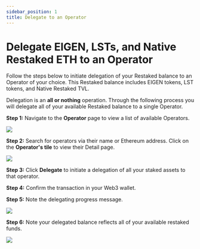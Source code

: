 ```yaml
---
sidebar_position: 1
title: Delegate to an Operator
---
```


# Delegate EIGEN, LSTs, and Native Restaked ETH to an Operator

Follow the steps below to initiate delegation of your Restaked balance to an Operator of your choice. This Restaked balance includes EIGEN tokens, LST tokens, and Native Restaked TVL.

Delegation is an **all or nothing** operation. Through the following process you will delegate all of your available Restaked balance to a single Operator. 


**Step 1:** Navigate to the **Operator** page to view a list of available Operators.

![](/img/googleusercontentbackup/Nr-KLQTJF5C3Flo0YL1iqruUWPBvIdLnjetLh1fyfPnFr8ziUaCOJZE6FV6MpHcSsJikqrviHqCxAPsvVXBJDT6YbH8_Y0LKt8bvMPQ60RwViNOfw6CwdAw9i4T9P11hRMY2VF4et7bmERutEkSYkJM.png)

**Step 2:** Search for operators via their name or Ethereum address. Click on the **Operator's tile** to view their Detail page.

![](/img/googleusercontentbackup/z3oR0kwjxB8nk66ebFuRRVh8T90fIpWSdEDvbaydgghNnmqrUxhb4RIRhO5HvtUdJfPMICshYA7NM9Ifn637zv8QJa9HUipLDPD_KcddXjAhVadRyrjyuKDQXdzHzKnmcYsHQC9dzxJqA9Pf1qdb8dQ.png)

**Step 3:** Click **Delegate** to initiate a delegation of all your staked assets to that operator.

**Step 4:** Confirm the transaction in your Web3 wallet.

**Step 5:** Note the delegating progress message.

![](/img/googleusercontentbackup/f095JZRoCQKZ517ztnYPycUR2XljZRi5QkRsynahH7AZHdjONMCaRRugPwVv1WfG0ryPGaY-4f-z3P8-hwdkrKatwEtrZ8p-gbKZoDdP6t7KIFw37KU5CSbyAqvuBkbqkuEyWuPLoXgcGvw205Rd5O4.png)

**Step 6:** Note your delegated balance reflects all of your available restaked funds.

![](/img/googleusercontentbackup/JUd_5rwSzM_v0riAYdX2_37nKhRdr2Rq0adsPITsnUVuFOxvYb5keIpFe49ZVdgEWfI8YVXnmBeOj2iH5KzCb8-GuuXJIvujXXH8_HxxEUa2TUFhKjFJlfe9HDnezqI5iIMhlmZItBEAmxxrZ3FA0nE.png)